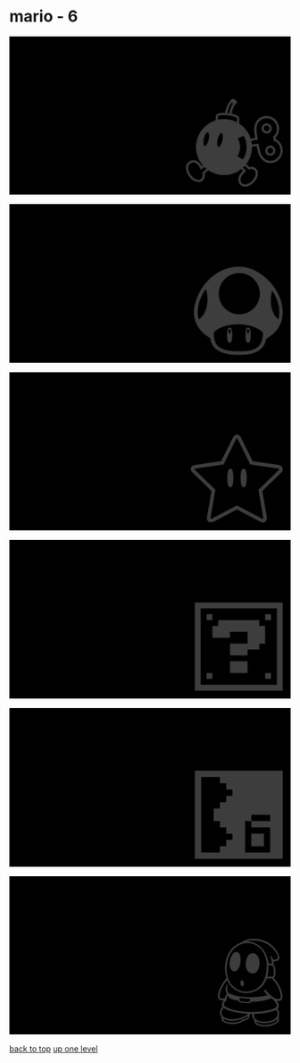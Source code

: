 # mario - 6
[![mario_bob_omb.png](https://raw.githubusercontent.com/buckmanc/wallpapers/main/terminal/grey%20on%20black/little/mario/mario_bob_omb.png "mario_bob_omb.png")](https://raw.githubusercontent.com/buckmanc/wallpapers/main/terminal/grey%20on%20black/little/mario/mario_bob_omb.png)

[![mario_mushroom.png](https://raw.githubusercontent.com/buckmanc/wallpapers/main/terminal/grey%20on%20black/little/mario/mario_mushroom.png "mario_mushroom.png")](https://raw.githubusercontent.com/buckmanc/wallpapers/main/terminal/grey%20on%20black/little/mario/mario_mushroom.png)

[![mario_star.png](https://raw.githubusercontent.com/buckmanc/wallpapers/main/terminal/grey%20on%20black/little/mario/mario_star.png "mario_star.png")](https://raw.githubusercontent.com/buckmanc/wallpapers/main/terminal/grey%20on%20black/little/mario/mario_star.png)

[![pixel_mario_3_item_block.png](https://raw.githubusercontent.com/buckmanc/wallpapers/main/terminal/grey%20on%20black/little/mario/pixel_mario_3_item_block.png "pixel_mario_3_item_block.png")](https://raw.githubusercontent.com/buckmanc/wallpapers/main/terminal/grey%20on%20black/little/mario/pixel_mario_3_item_block.png)

[![pixel_mario_3_map_tile.png](https://raw.githubusercontent.com/buckmanc/wallpapers/main/terminal/grey%20on%20black/little/mario/pixel_mario_3_map_tile.png "pixel_mario_3_map_tile.png")](https://raw.githubusercontent.com/buckmanc/wallpapers/main/terminal/grey%20on%20black/little/mario/pixel_mario_3_map_tile.png)

[![shy_guy.png](https://raw.githubusercontent.com/buckmanc/wallpapers/main/terminal/grey%20on%20black/little/mario/shy_guy.png "shy_guy.png")](https://raw.githubusercontent.com/buckmanc/wallpapers/main/terminal/grey%20on%20black/little/mario/shy_guy.png)



[back to top](#)
[up one level](/terminal/grey%20on%20black/little/README.MD)
